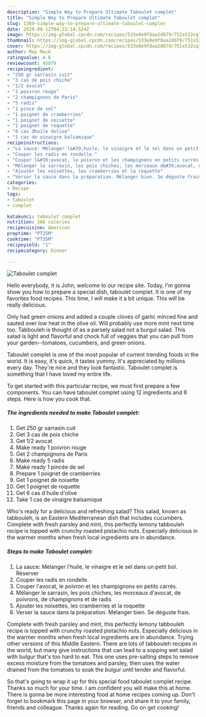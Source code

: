 ```yaml
---
description: "Simple Way to Prepare Ultimate Taboulet complet"
title: "Simple Way to Prepare Ultimate Taboulet complet"
slug: 1369-simple-way-to-prepare-ultimate-taboulet-complet
date: 2020-08-12T04:21:14.524Z
image: https://img-global.cpcdn.com/recipes/533e0e9f8aa2d079/751x532cq70/taboulet-complet-photo-principale-de-la-recette.jpg
thumbnail: https://img-global.cpcdn.com/recipes/533e0e9f8aa2d079/751x532cq70/taboulet-complet-photo-principale-de-la-recette.jpg
cover: https://img-global.cpcdn.com/recipes/533e0e9f8aa2d079/751x532cq70/taboulet-complet-photo-principale-de-la-recette.jpg
author: May Mack
ratingvalue: 4.6
reviewcount: 45879
recipeingredient:
- "250 gr sarrasin cuit"
- "3 cas de pois chiche"
- "1/2 avocat"
- "1 poivron rouge"
- "2 champignons de Paris"
- "5 radis"
- "1 pince de sel"
- "1 poignet de cramberries"
- "1 poignet de noisette"
- "1 poignet de roquette"
- "6 cas dhuile dolive"
- "1 cas de vinaigre balsamique"
recipeinstructions:
- "La sauce: Mélanger l&#39;huile, le vinaigre et le sel dans un petit bol. Réserver"
- "Couper les radis en rondelle."
- "Couper l&#39;avocat, le poivron et les champignons en petits carrés."
- "Mélanger le sarrasin, les pois chiches, les morceaux d&#39;avocat, de poivrons, de champignons et de radis"
- "Ajouter les noisettes, les cramberries et la roquette"
- "Verser la sauce dans la préparation. Mélanger bien. Se déguste frais."
categories:
- Recipe
tags:
- taboulet
- complet

katakunci: taboulet complet 
nutrition: 266 calories
recipecuisine: American
preptime: "PT25M"
cooktime: "PT35M"
recipeyield: "1"
recipecategory: Dinner

---
```



![Taboulet complet](https://img-global.cpcdn.com/recipes/533e0e9f8aa2d079/751x532cq70/taboulet-complet-photo-principale-de-la-recette.jpg)

Hello everybody, it is John, welcome to our recipe site. Today, I'm gonna show you how to prepare a special dish, taboulet complet. It is one of my favorites food recipes. This time, I will make it a bit unique. This will be really delicious.

Only had green onions and added a couple cloves of garlic minced fine and sauted over low heat in the olive oil. Will probably use more mint next time too. Tabbouleh is thought of as a parsely salad not a burgul salad. This salad is light and flavorful and chock full of veggies that you can pull from your garden--tomatoes, cucumbers, and green onions.

Taboulet complet is one of the most popular of current trending foods in the world. It is easy, it's quick, it tastes yummy. It's appreciated by millions every day. They're nice and they look fantastic. Taboulet complet is something that I have loved my entire life.


To get started with this particular recipe, we must first prepare a few components. You can have taboulet complet using 12 ingredients and 6 steps. Here is how you cook that.

<!--inarticleads1-->

##### The ingredients needed to make Taboulet complet:

1. Get 250 gr sarrasin cuit
1. Get 3 cas de pois chiche
1. Get 1/2 avocat
1. Make ready 1 poivron rouge
1. Get 2 champignons de Paris
1. Make ready 5 radis
1. Make ready 1 pincée de sel
1. Prepare 1 poignet de cramberries
1. Get 1 poignet de noisette
1. Get 1 poignet de roquette
1. Get 6 cas d&#39;huile d&#39;olive
1. Take 1 cas de vinaigre balsamique


Who&#39;s ready for a delicious and refreshing salad? This salad, known as tabbouleh, is an Eastern Mediterranean dish that includes cucumbers. Complete with fresh parsley and mint, this perfectly lemony tabbouleh recipe is topped with crunchy roasted pistachio nuts. Especially delicious in the warmer months when fresh local ingredients are in abundance. 

<!--inarticleads2-->

##### Steps to make Taboulet complet:

1. La sauce: Mélanger l&#39;huile, le vinaigre et le sel dans un petit bol. Réserver
1. Couper les radis en rondelle.
1. Couper l&#39;avocat, le poivron et les champignons en petits carrés.
1. Mélanger le sarrasin, les pois chiches, les morceaux d&#39;avocat, de poivrons, de champignons et de radis
1. Ajouter les noisettes, les cramberries et la roquette
1. Verser la sauce dans la préparation. Mélanger bien. Se déguste frais.


Complete with fresh parsley and mint, this perfectly lemony tabbouleh recipe is topped with crunchy roasted pistachio nuts. Especially delicious in the warmer months when fresh local ingredients are in abundance. Trying other versions of this Middle Eastern. There are lots of tabbouleh recipes in the world, but many give instructions that can lead to a sopping wet salad with bulgur that&#39;s too hard to eat. This one uses pre-salting steps to remove excess moisture from the tomatoes and parsley, then uses the water drained from the tomatoes to soak the bulgur until tender and flavorful. 

So that's going to wrap it up for this special food taboulet complet recipe. Thanks so much for your time. I am confident you will make this at home. There is gonna be more interesting food at home recipes coming up. Don't forget to bookmark this page in your browser, and share it to your family, friends and colleague. Thanks again for reading. Go on get cooking!
